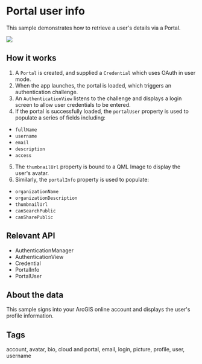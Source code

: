 # Portal user info

This sample demonstrates how to retrieve a user's details via a Portal.

![](screenshot.png)

## How it works

1. A `Portal` is created, and supplied a `Credential` which uses OAuth in user mode. 
2. When the app launches, the portal is loaded, which triggers an authentication challenge.
3. An `AuthenticationView` listens to the challenge and displays a login screen to allow user credentials to be entered.
4. If the portal is successfully loaded, the `portalUser` property is used to populate a series of fields including:
 - `fullName`
 - `username`
 - `email`
 - `description`
 - `access`
5. The `thumbnailUrl` property is bound to a QML Image to display the user's avatar.
6. Similarly, the `portalInfo` property is used to populate:
 - `organizationName`
 - `organizationDescription`
 - `thumbnailUrl`
 - `canSearchPublic`
 - `canSharePublic`
 
## Relevant API

* AuthenticationManager
* AuthenticationView
* Credential
* PortalInfo
* PortalUser

## About the data

This sample signs into your ArcGIS online account and displays the user's profile information.

## Tags

account, avatar, bio, cloud and portal, email, login, picture, profile, user, username